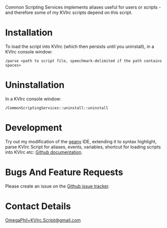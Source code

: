 Common Scripting Services implements aliases useful for users or scripts - and therefore some of my KVIrc scripts depend on this script.


Installation
============

To load the script into KVIrc (which then persists until you uninstall), in a KVIrc console window:

    /parse <path to script file, speechmark-delimited if the path contains spaces>


Uninstallation
==============

In a KVIrc console window:

    /CommonScriptingServices::uninstall::uninstall


Development
===========

Try out my modification of the [geany](http://www.geany.org/) IDE, extending it to syntax highlight, parse KVIrc Script for aliases, events, variables, shortcut for loading scripts into KVIrc etc: [Github documentation](https://github.com/OmegaPhil/geany-kvircscript/wiki/README---KVIrc-Script-Integration).


Bugs And Feature Requests
=========================

Please create an issue on the [Github issue tracker](https://github.com/OmegaPhil/kvirc-common-scripting-services/issues).


Contact Details
===============

OmegaPhil+KVIrc.Script@gmail.com
